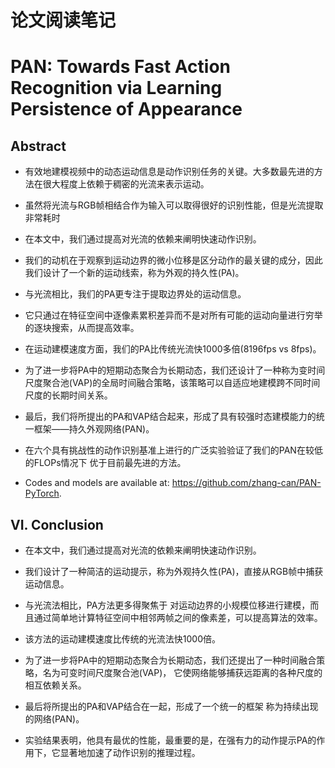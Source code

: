 
# 论文阅读笔记

# PAN: Towards Fast Action Recognition via Learning Persistence of Appearance

## Abstract

- 有效地建模视频中的动态运动信息是动作识别任务的关键。大多数最先进的方法在很大程度上依赖于稠密的光流来表示运动。
- 虽然将光流与RGB帧相结合作为输入可以取得很好的识别性能，但是光流提取非常耗时

- 在本文中，我们通过提高对光流的依赖来阐明快速动作识别。
- 我们的动机在于观察到运动边界的微小位移是区分动作的最关键的成分，因此我们设计了一个新的运动线索，称为外观的持久性(PA)。

- 与光流相比，我们的PA更专注于提取边界处的运动信息。
- 它只通过在特征空间中逐像素累积差异而不是对所有可能的运动向量进行穷举的逐块搜索，从而提高效率。

- 在运动建模速度方面，我们的PA比传统光流快1000多倍(8196fps vs 8fps)。

- 为了进一步将PA中的短期动态聚合为长期动态，我们还设计了一种称为变时间尺度聚合池(VAP)的全局时间融合策略，该策略可以自适应地建模跨不同时间尺度的长期时间关系。

- 最后，我们将所提出的PA和VAP结合起来，形成了具有较强时态建模能力的统一框架——持久外观网络(PAN)。

- 在六个具有挑战性的动作识别基准上进行的广泛实验验证了我们的PAN在较低的FLOPs情况下 优于目前最先进的方法。

- Codes and models are available at: https://github.com/zhang-can/PAN-PyTorch.



## VI. Conclusion

- 在本文中，我们通过提高对光流的依赖来阐明快速动作识别。
- 我们设计了一种简洁的运动提示，称为外观持久性(PA)，直接从RGB帧中捕获运动信息。
- 与光流法相比，PA方法更多得聚焦于 对运动边界的小规模位移进行建模，而且通过简单地计算特征空间中相邻两帧之间的像素差，可以提高算法的效率。

- 该方法的运动建模速度比传统的光流法快1000倍。

- 为了进一步将PA中的短期动态聚合为长期动态，我们还提出了一种时间融合策略，名为可变时间尺度聚合池(VAP)， 它使网络能够捕获远距离的各种尺度的相互依赖关系。

- 最后将所提出的PA和VAP结合在一起，形成了一个统一的框架 称为持续出现的网络(PAN)。

- 实验结果表明，他具有最优的性能，最重要的是，在强有力的动作提示PA的作用下，它显著地加速了动作识别的推理过程。
